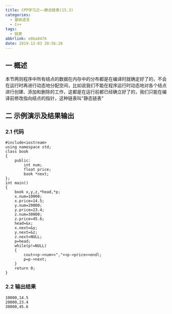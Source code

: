 ```yaml
---
title: CPP学习之——静态链表(15.3)
categories:
  - 基础语言
  - C++
tags:
  - 链表
abbrlink: e8ba0476
date: 2019-12-03 20:56:28
---
```

## 一 概述

本节两则程序中所有结点的数据在内存中的分布都是在编译时就确定好了的，不会在运行时再进行动态地分配空间，比如说我们不能在程序运行时动态地对各个结点进行创建、添加和删除的工作，这都是在运行前都已经确立好了的，我们只能在编译前修改指向结点的指针，这种链表叫"静态链表"  
<!--more-->

## 二 示例演示及结果输出

### 2.1 代码

```
#include<iostream>
using namespace std;
class book
{
	public:
		int num;
		float price;
		book *next;
};
int main()
{
	book x,y,z,*head,*p;
	x.num=10000;
	x.price=14.5;
	y.num=20000;
	y.price=23.4;
	z.num=30000;
	z.price=45.6;
	head=&x;
	x.next=&y;
	y.next=&z;
	z.next=NULL;
	p=head;
	while(p!=NULL)
	{
		cout<<p->num<<","<<p->price<<endl;
		p=p->next;
	}
	return 0;
}
```

### 2.2 输出结果

```
10000,14.5
20000,23.4
30000,45.6
```

